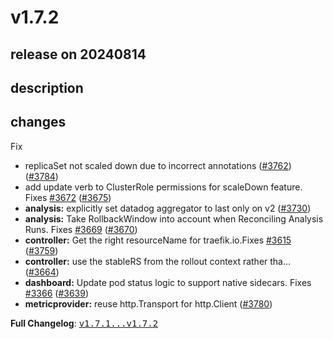 # v1.7.2

## release on 20240814
## description
## changes
Fix

* replicaSet not scaled down due to incorrect annotations (<a href="https://github.com/argoproj/argo-rollouts/issues/3762" data-hovercard-type="issue" data-hovercard-url="/argoproj/argo-rollouts/issues/3762/hovercard">#3762</a>) (<a href="https://github.com/argoproj/argo-rollouts/issues/3784" data-hovercard-type="pull_request" data-hovercard-url="/argoproj/argo-rollouts/pull/3784/hovercard">#3784</a>)
* add update verb to ClusterRole permissions for scaleDown feature. Fixes <a href="https://github.com/argoproj/argo-rollouts/issues/3672" data-hovercard-type="issue" data-hovercard-url="/argoproj/argo-rollouts/issues/3672/hovercard">#3672</a> (<a href="https://github.com/argoproj/argo-rollouts/issues/3675" data-hovercard-type="pull_request" data-hovercard-url="/argoproj/argo-rollouts/pull/3675/hovercard">#3675</a>)
* <strong>analysis:</strong> explicitly set datadog aggregator to last only on v2 (<a href="https://github.com/argoproj/argo-rollouts/issues/3730" data-hovercard-type="pull_request" data-hovercard-url="/argoproj/argo-rollouts/pull/3730/hovercard">#3730</a>)
* <strong>analysis:</strong> Take RollbackWindow into account when Reconciling Analysis Runs. Fixes <a href="https://github.com/argoproj/argo-rollouts/issues/3669" data-hovercard-type="issue" data-hovercard-url="/argoproj/argo-rollouts/issues/3669/hovercard">#3669</a> (<a href="https://github.com/argoproj/argo-rollouts/issues/3670" data-hovercard-type="pull_request" data-hovercard-url="/argoproj/argo-rollouts/pull/3670/hovercard">#3670</a>)
* <strong>controller:</strong> Get the right resourceName for traefik.io.Fixes <a href="https://github.com/argoproj/argo-rollouts/issues/3615" data-hovercard-type="issue" data-hovercard-url="/argoproj/argo-rollouts/issues/3615/hovercard">#3615</a> (<a href="https://github.com/argoproj/argo-rollouts/issues/3759" data-hovercard-type="pull_request" data-hovercard-url="/argoproj/argo-rollouts/pull/3759/hovercard">#3759</a>)
* <strong>controller:</strong> use the stableRS from the rollout context rather tha… (<a href="https://github.com/argoproj/argo-rollouts/issues/3664" data-hovercard-type="pull_request" data-hovercard-url="/argoproj/argo-rollouts/pull/3664/hovercard">#3664</a>)
* <strong>dashboard:</strong> Update pod status logic to support native sidecars. Fixes <a href="https://github.com/argoproj/argo-rollouts/issues/3366" data-hovercard-type="issue" data-hovercard-url="/argoproj/argo-rollouts/issues/3366/hovercard">#3366</a> (<a href="https://github.com/argoproj/argo-rollouts/issues/3639" data-hovercard-type="pull_request" data-hovercard-url="/argoproj/argo-rollouts/pull/3639/hovercard">#3639</a>)
* <strong>metricprovider:</strong> reuse http.Transport for http.Client (<a href="https://github.com/argoproj/argo-rollouts/issues/3780" data-hovercard-type="pull_request" data-hovercard-url="/argoproj/argo-rollouts/pull/3780/hovercard">#3780</a>)

<strong>Full Changelog</strong>: <a class="commit-link" href="https://github.com/argoproj/argo-rollouts/compare/v1.7.1...v1.7.2"><tt>v1.7.1...v1.7.2</tt></a>

